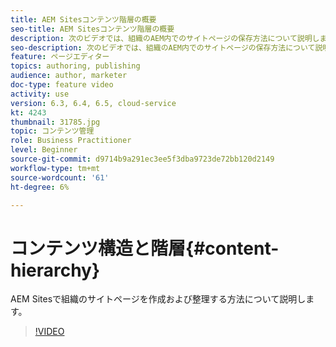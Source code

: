 ```yaml
---
title: AEM Sitesコンテンツ階層の概要
seo-title: AEM Sitesコンテンツ階層の概要
description: 次のビデオでは、組織のAEM内でのサイトページの保存方法について説明します。
seo-description: 次のビデオでは、組織のAEM内でのサイトページの保存方法について説明します。
feature: ページエディター
topics: authoring, publishing
audience: author, marketer
doc-type: feature video
activity: use
version: 6.3, 6.4, 6.5, cloud-service
kt: 4243
thumbnail: 31785.jpg
topic: コンテンツ管理
role: Business Practitioner
level: Beginner
source-git-commit: d9714b9a291ec3ee5f3dba9723de72bb120d2149
workflow-type: tm+mt
source-wordcount: '61'
ht-degree: 6%

---
```



# コンテンツ構造と階層{#content-hierarchy}

AEM Sitesで組織のサイトページを作成および整理する方法について説明します。

>[!VIDEO](https://video.tv.adobe.com/v/31785?quality=12&learn=on)
